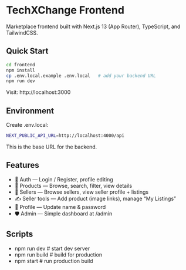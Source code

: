 # TechXChange Frontend

Marketplace frontend built with Next.js 13 (App Router), TypeScript, and TailwindCSS.

## Quick Start
```bash
cd frontend
npm install
cp .env.local.example .env.local   # add your backend URL
npm run dev
```

Visit: http://localhost:3000

## Environment

Create .env.local:
```bash
NEXT_PUBLIC_API_URL=http://localhost:4000/api
```
This is the base URL for the backend.

## Features
- 🔐 Auth — Login / Register, profile editing
- 🛒 Products — Browse, search, filter, view details
- 🏪 Sellers — Browse sellers, view seller profile + listings
- ✍️ Seller tools — Add product (image links), manage “My Listings”
- 👤 Profile — Update name & password
- 🛡️ Admin — Simple dashboard at /admin

## Scripts

- npm run dev     # start dev server
- npm run build   # build for production
- npm start       # run production build
